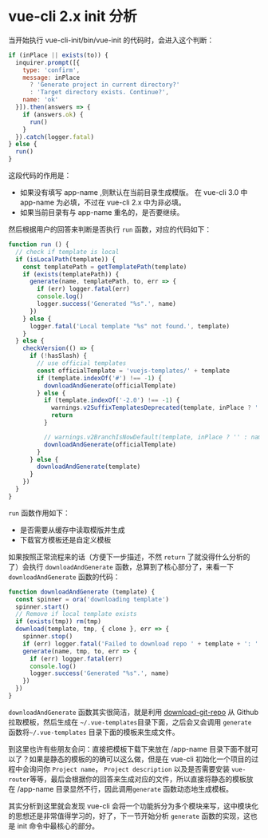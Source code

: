 # vue-cli 2.x init 分析

当开始执行 vue-cli-init/bin/vue-init 的代码时，会进入这个判断：

``` javascript
if (inPlace || exists(to)) {
  inquirer.prompt([{
    type: 'confirm',
    message: inPlace
      ? 'Generate project in current directory?'
      : 'Target directory exists. Continue?',
    name: 'ok'
  }]).then(answers => {
    if (answers.ok) {
      run()
    }
  }).catch(logger.fatal)
} else {
  run()
}
```
这段代码的作用是：
* 如果没有填写 app-name ,则默认在当前目录生成模版。 在 vue-cli 3.0 中 app-name 为必填，不过在 vue-cli 2.x 中为非必填。
* 如果当前目录有与 app-name 重名的，是否要继续。

然后根据用户的回答来判断是否执行 `run` 函数，对应的代码如下：

``` javascript
function run () {
  // check if template is local
  if (isLocalPath(template)) {
    const templatePath = getTemplatePath(template)
    if (exists(templatePath)) {
      generate(name, templatePath, to, err => {
        if (err) logger.fatal(err)
        console.log()
        logger.success('Generated "%s".', name)
      })
    } else {
      logger.fatal('Local template "%s" not found.', template)
    }
  } else {
    checkVersion(() => {
      if (!hasSlash) {
        // use official templates
        const officialTemplate = 'vuejs-templates/' + template
        if (template.indexOf('#') !== -1) {
          downloadAndGenerate(officialTemplate)
        } else {
          if (template.indexOf('-2.0') !== -1) {
            warnings.v2SuffixTemplatesDeprecated(template, inPlace ? '' : name)
            return
          }

          // warnings.v2BranchIsNowDefault(template, inPlace ? '' : name)
          downloadAndGenerate(officialTemplate)
        }
      } else {
        downloadAndGenerate(template)
      }
    })
  }
}
```

`run` 函数作用如下：
* 是否需要从缓存中读取模版并生成
* 下载官方模板还是自定义模板

如果按照正常流程来的话（方便下一步描述，不然 `return` 了就没得什么分析的了）会执行 `downloadAndGenerate` 函数，总算到了核心部分了，来看一下 `downloadAndGenerate` 函数的代码：

``` javascript
function downloadAndGenerate (template) {
  const spinner = ora('downloading template')
  spinner.start()
  // Remove if local template exists
  if (exists(tmp)) rm(tmp)
  download(template, tmp, { clone }, err => {
    spinner.stop()
    if (err) logger.fatal('Failed to download repo ' + template + ': ' + err.message.trim())
    generate(name, tmp, to, err => {
      if (err) logger.fatal(err)
      console.log()
      logger.success('Generated "%s".', name)
    })
  })
}
```

`downloadAndGenerate` 函数其实很简洁，就是利用 [download-git-repo](https://github.com/flipxfx/download-git-repo) 从 Github 拉取模板，然后生成在 `~/.vue-templates`目录下面，之后会又会调用 `generate` 函数将`~/.vue-templates` 目录下面的模板来生成文件。

到这里也许有些朋友会问：直接把模板下载下来放在 /app-name 目录下面不就可以了？如果是静态的模板的的确可以这么做，但是在 vue-cli 初始化一个项目的过程中会询问你 `Project name`， `Project description` 以及是否需要安装 `vue-router`等等，最后会根据你的回答来生成对应的文件，所以直接将静态的模板放在 /app-name 目录显然不行，因此调用`generate` 函数动态地生成模板。

其实分析到这里就会发现 vue-cli 会将一个功能拆分为多个模块来写，这中模块化的思想还是非常值得学习的，好了，下一节开始分析 `generate` 函数的实现，这也是 init 命令中最核心的部分。